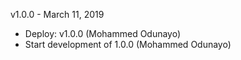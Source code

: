 v1.0.0 - March 11, 2019

* Deploy: v1.0.0 (Mohammed Odunayo)
* Start development of 1.0.0 (Mohammed Odunayo)
